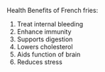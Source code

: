
Health Benefits of French fries:

1. Treat internal bleeding
1. Enhance immunity
1. Supports digestion
1. Lowers cholesterol
1. Aids function of brain
1. Reduces stress